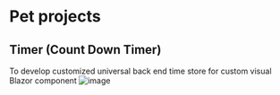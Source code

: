 # Pet projects
## Timer (Count Down Timer)

To develop customized universal back end time store for custom visual Blazor component
  ![image](https://github.com/igor1makarov/csharp/assets/157101535/3f571905-f1f4-4123-919a-f826b1e6b041)
